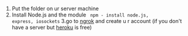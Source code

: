 1. Put the folder on ur server machine
2. Install Node.js and the module
<code> npm - install node.js, express, iosockets</code>
3.go to <a href="#">ngrok</a> and create u r account (if you don't have a server but <a href="#">heroku</a> is free)
